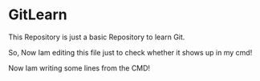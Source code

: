 # GitLearn
This Repository is just a basic Repository to learn Git.

So, Now Iam editing this file just to check whether it shows up in my cmd!

Now Iam writing some lines from the CMD!

